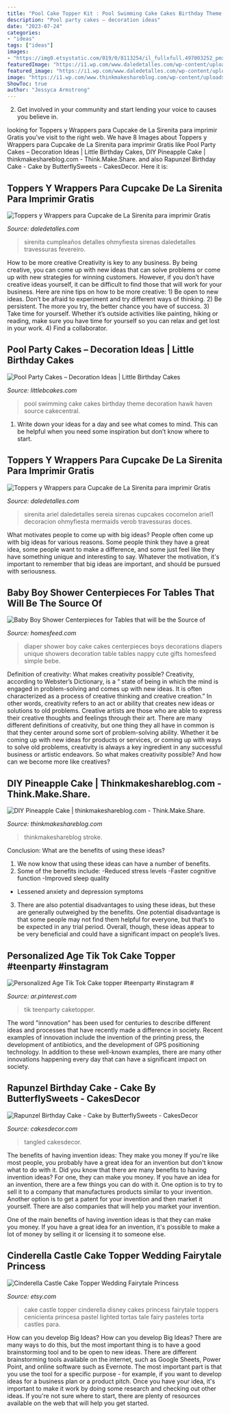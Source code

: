 ```yaml
---
title: "Pool Cake Topper Kit : Pool Swimming Cake Cakes Birthday Theme Decoration Hawk Haven Source Cakecentral"
description: "Pool party cakes – decoration ideas"
date: "2023-07-24"
categories:
- "ideas"
tags: ["ideas"]
images:
- "https://img0.etsystatic.com/019/0/8113254/il_fullxfull.497003252_pmxc.jpg"
featuredImage: "https://i1.wp.com/www.daledetalles.com/wp-content/uploads/2016/02/princesa-ariel1.png"
featured_image: "https://i1.wp.com/www.daledetalles.com/wp-content/uploads/2016/02/princesa-ariel1.png"
image: "https://i1.wp.com/www.thinkmakeshareblog.com/wp-content/uploads/DIY-Pineapple-Cake-_-thinkmakeshareblog-2.jpg?fit=822%2C1233&amp;ssl=1"
ShowToc: true
author: "Jessyca Armstrong"
---
```



2. Get involved in your community and start lending your voice to causes you believe in.

	

		
looking for Toppers y Wrappers para Cupcake de La Sirenita para imprimir Gratis you've visit to the right web. We have 8 Images about Toppers y Wrappers para Cupcake de La Sirenita para imprimir Gratis like Pool Party Cakes – Decoration Ideas | Little Birthday Cakes, DIY Pineapple Cake | thinkmakeshareblog.com - Think.Make.Share. and also Rapunzel Birthday Cake - Cake by ButterflySweets - CakesDecor. Here it is:
		
    
## Toppers Y Wrappers Para Cupcake De La Sirenita Para Imprimir Gratis

<img loading=lazy src="https://i0.wp.com/www.daledetalles.com/wp-content/uploads/2016/02/princesa-ariel-3.png" onerror="this.onerror=null;this.src='https://tse1.mm.bing.net/th?id=OIP.Dpx8LIpTPlY6RJoEWDvLgQHaH5&amp;pid=15.1';" alt="Toppers y Wrappers para Cupcake de La Sirenita para imprimir Gratis">

_Source: daledetalles.com_

>sirenita cumpleaños detalles ohmyfiesta sirenas daledetalles travessuras fevereiro. 

	

How to be more creative
Creativity is key to any business. By being creative, you can come up with new ideas that can solve problems or come up with new strategies for winning customers. However, if you don’t have creative ideas yourself, it can be difficult to find those that will work for your business. Here are nine tips on how to be more creative: 1) Be open to new ideas. Don’t be afraid to experiment and try different ways of thinking. 2) Be persistent. The more you try, the better chance you have of success. 3) Take time for yourself. Whether it’s outside activities like painting, hiking or reading, make sure you have time for yourself so you can relax and get lost in your work. 4) Find a collaborator.

    
## Pool Party Cakes – Decoration Ideas | Little Birthday Cakes

<img loading=lazy src="http://www.littlebcakes.com/wp-content/uploads/2014/01/Pool-Party-Cakes-Pictures.jpg" onerror="this.onerror=null;this.src='https://tse2.mm.bing.net/th?id=OIP.i5Y_cGsxtd7_CjKQSlIuewHaFj&amp;pid=15.1';" alt="Pool Party Cakes – Decoration Ideas | Little Birthday Cakes">

_Source: littlebcakes.com_

>pool swimming cake cakes birthday theme decoration hawk haven source cakecentral. 

	

1. Write down your ideas for a day and see what comes to mind. This can be helpful when you need some inspiration but don’t know where to start.

    
## Toppers Y Wrappers Para Cupcake De La Sirenita Para Imprimir Gratis

<img loading=lazy src="https://i1.wp.com/www.daledetalles.com/wp-content/uploads/2016/02/princesa-ariel1.png" onerror="this.onerror=null;this.src='https://tse1.mm.bing.net/th?id=OIP.zJO8mpYLhIyO50K6Vb2h7QAAAA&amp;pid=15.1';" alt="Toppers y Wrappers para Cupcake de La Sirenita para imprimir Gratis">

_Source: daledetalles.com_

>sirenita ariel daledetalles sereia sirenas cupcakes cocomelon ariel1 decoracion ohmyfiesta mermaids verob travessuras doces. 

	

What motivates people to come up with big ideas?
People often come up with big ideas for various reasons. Some people think they have a great idea, some people want to make a difference, and some just feel like they have something unique and interesting to say. Whatever the motivation, it's important to remember that big ideas are important, and should be pursued with seriousness.

    
## Baby Boy Shower Centerpieces For Tables That Will Be The Source Of

<img loading=lazy src="https://homesfeed.com/wp-content/uploads/2015/08/baby-boy-shower-decorations-for-tables-with-diaper-cake-ideas-and-cute-blue-ribbon.jpg" onerror="this.onerror=null;this.src='https://tse1.mm.bing.net/th?id=OIP.Bu-_IbAfUuUgVchGx5E4eAHaE7&amp;pid=15.1';" alt="Baby Boy Shower Centerpieces for Tables that will be the Source of">

_Source: homesfeed.com_

>diaper shower boy cake cakes centerpieces boys decorations diapers unique showers decoration table tables nappy cute gifts homesfeed simple bebe. 

	

Definition of creativity: What makes creativity possible?
Creativity, according to Webster’s Dictionary, is a “ state of being in which the mind is engaged in problem-solving and comes up with new ideas. It is often characterized as a process of creative thinking and creative creation.” In other words, creativity refers to an act or ability that creates new ideas or solutions to old problems. Creative artists are those who are able to express their creative thoughts and feelings through their art.
There are many different definitions of creativity, but one thing they all have in common is that they center around some sort of problem-solving ability. Whether it be coming up with new ideas for products or services, or coming up with ways to solve old problems, creativity is always a key ingredient in any successful business or artistic endeavors. So what makes creativity possible? And how can we become more like creatives?

    
## DIY Pineapple Cake | Thinkmakeshareblog.com - Think.Make.Share.

<img loading=lazy src="https://i1.wp.com/www.thinkmakeshareblog.com/wp-content/uploads/DIY-Pineapple-Cake-_-thinkmakeshareblog-2.jpg?fit=822%2C1233&amp;ssl=1" onerror="this.onerror=null;this.src='https://tse1.mm.bing.net/th?id=OIP.FR2cJY8deIe3QEjoCJLCEAHaLH&amp;pid=15.1';" alt="DIY Pineapple Cake | thinkmakeshareblog.com - Think.Make.Share.">

_Source: thinkmakeshareblog.com_

>thinkmakeshareblog stroke. 

	

Conclusion: What are the benefits of using these ideas?
1. We now know that using these ideas can have a number of benefits.
2. Some of the benefits include: 
-Reduced stress levels 
-Faster cognitive function 
-Improved sleep quality 
- Lessened anxiety and depression symptoms 
3. There are also potential disadvantages to using these ideas, but these are generally outweighed by the benefits. One potential disadvantage is that some people may not find them helpful for everyone, but that’s to be expected in any trial period. Overall, though, these ideas appear to be very beneficial and could have a significant impact on people’s lives.

    
## Personalized Age Tik Tok Cake Topper #teenparty #instagram #

<img loading=lazy src="https://i.pinimg.com/736x/30/8d/81/308d818d06cbe0932596a05e1fc3a679.jpg" onerror="this.onerror=null;this.src='https://tse1.mm.bing.net/th?id=OIP.BDABkUVlgZ5UCPjUkUZofQHaHa&amp;pid=15.1';" alt="Personalized Age Tik Tok Cake topper #teenparty #instagram #">

_Source: ar.pinterest.com_

>tik teenparty caketopper. 

	

The word "innovation" has been used for centuries to describe different ideas and processes that have recently made a difference in society. Recent examples of innovation include the invention of the printing press, the development of antibiotics, and the development of GPS positioning technology. In addition to these well-known examples, there are many other innovations happening every day that can have a significant impact on society.

    
## Rapunzel Birthday Cake - Cake By ButterflySweets - CakesDecor

<img loading=lazy src="https://pic.cakesdecor.com/m/xehhy5she0q9bptgtrxd.jpg" onerror="this.onerror=null;this.src='https://tse1.mm.bing.net/th?id=OIP.m_wif9Zolfl2yeKYoL1o4AHaIw&amp;pid=15.1';" alt="Rapunzel Birthday Cake - Cake by ButterflySweets - CakesDecor">

_Source: cakesdecor.com_

>tangled cakesdecor. 

	

The benefits of having invention ideas: They make you money
If you're like most people, you probably have a great idea for an invention but don't know what to do with it. Did you know that there are many benefits to having invention ideas? For one, they can make you money.
If you have an idea for an invention, there are a few things you can do with it. One option is to try to sell it to a company that manufactures products similar to your invention. Another option is to get a patent for your invention and then market it yourself. There are also companies that will help you market your invention.

One of the main benefits of having invention ideas is that they can make you money. If you have a great idea for an invention, it's possible to make a lot of money by selling it or licensing it to someone else.

    
## Cinderella Castle Cake Topper Wedding Fairytale Princess

<img loading=lazy src="https://img0.etsystatic.com/019/0/8113254/il_fullxfull.497003252_pmxc.jpg" onerror="this.onerror=null;this.src='https://tse3.mm.bing.net/th?id=OIP.OQtkFzAUfCpdPJ_1PbDOaQHaJ5&amp;pid=15.1';" alt="Cinderella Castle Cake Topper Wedding Fairytale Princess">

_Source: etsy.com_

>cake castle topper cinderella disney cakes princess fairytale toppers cenicienta princesa pastel lighted tortas tale fairy pasteles torta castles para. 

	

How can you develop Big Ideas?
How can you develop Big Ideas? There are many ways to do this, but the most important thing is to have a good brainstorming tool and to be open to new ideas. There are different brainstorming tools available on the internet, such as Google Sheets, Power Point, and online software such as Evernote. The most important part is that you use the tool for a specific purpose - for example, if you want to develop ideas for a business plan or a product pitch. Once you have your idea, it's important to make it work by doing some research and checking out other ideas. If you're not sure where to start, there are plenty of resources available on the web that will help you get started.


